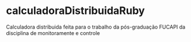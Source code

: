 calculadoraDistribuidaRuby
==========================

Calculadora distribuida feita para o trabalho da pós-graduação FUCAPI da disciplina de monitoramente e controle
